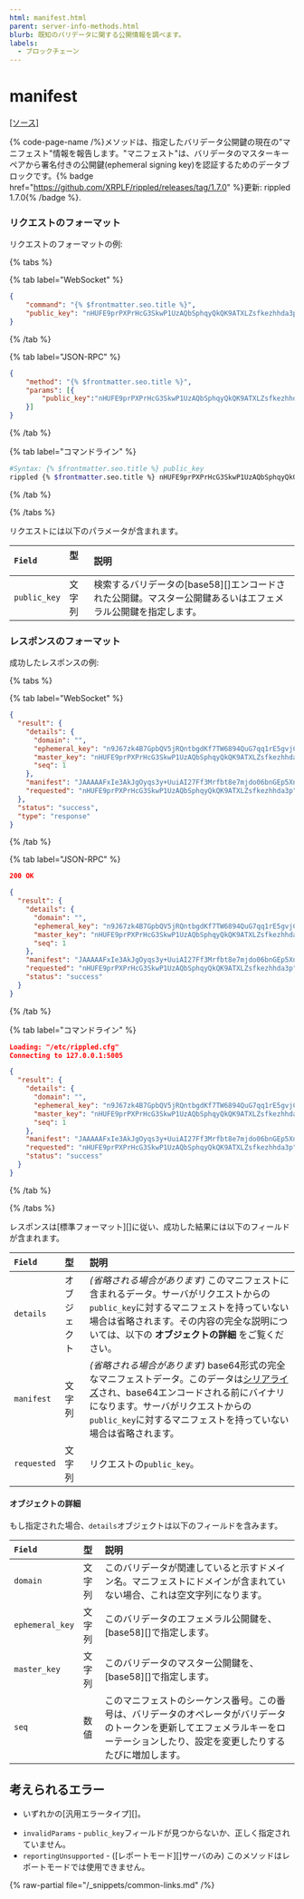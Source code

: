 ```yaml
---
html: manifest.html
parent: server-info-methods.html
blurb: 既知のバリデータに関する公開情報を調べます。
labels:
  - ブロックチェーン
---
```

# manifest
[[ソース]](https://github.com/XRPLF/rippled/blob/master/src/ripple/rpc/handlers/Manifest.cpp "ソース")

{% code-page-name /%}メソッドは、指定したバリデータ公開鍵の現在の"マニフェスト"情報を報告します。"マニフェスト"は、バリデータのマスターキーペアから署名付きの公開鍵(ephemeral signing key)を認証するためのデータブロックです。{% badge href="https://github.com/XRPLF/rippled/releases/tag/1.7.0" %}更新: rippled 1.7.0{% /badge %}.


### リクエストのフォーマット

リクエストのフォーマットの例:

{% tabs %}

{% tab label="WebSocket" %}
```json
{
    "command": "{% $frontmatter.seo.title %}",
    "public_key": "nHUFE9prPXPrHcG3SkwP1UzAQbSphqyQkQK9ATXLZsfkezhhda3p"
}
```
{% /tab %}

{% tab label="JSON-RPC" %}
```json
{
    "method": "{% $frontmatter.seo.title %}",
    "params": [{
        "public_key":"nHUFE9prPXPrHcG3SkwP1UzAQbSphqyQkQK9ATXLZsfkezhhda3p"
    }]
}
```
{% /tab %}

{% tab label="コマンドライン" %}
```sh
#Syntax: {% $frontmatter.seo.title %} public_key
rippled {% $frontmatter.seo.title %} nHUFE9prPXPrHcG3SkwP1UzAQbSphqyQkQK9ATXLZsfkezhhda3p
```
{% /tab %}

{% /tabs %}

リクエストには以下のパラメータが含まれます。

| `Field`      | 型   　| 説明                               |
|:-------------|:------|:-----------------------------------|
| `public_key` | 文字列 | 検索するバリデータの[base58][]エンコードされた公開鍵。マスター公開鍵あるいはエフェメラル公開鍵を指定します。 |


### レスポンスのフォーマット

成功したレスポンスの例:

{% tabs %}

{% tab label="WebSocket" %}
```json
{
  "result": {
    "details": {
      "domain": "",
      "ephemeral_key": "n9J67zk4B7GpbQV5jRQntbgdKf7TW6894QuG7qq1rE5gvjCu6snA",
      "master_key": "nHUFE9prPXPrHcG3SkwP1UzAQbSphqyQkQK9ATXLZsfkezhhda3p",
      "seq": 1
    },
    "manifest": "JAAAAAFxIe3AkJgOyqs3y+UuiAI27Ff3Mrfbt8e7mjdo06bnGEp5XnMhAhRmvCZmWZXlwShVE9qXs2AVCvhVuA/WGYkTX/vVGBGwdkYwRAIgGnYpIGufURojN2cTXakAM7Vwa0GR7o3osdVlZShroXQCIH9R/Lx1v9rdb4YY2n5nrxdnhSSof3U6V/wIHJmeao5ucBJA9D1iAMo7YFCpb245N3Czc0L1R2Xac0YwQ6XdGT+cZ7yw2n8JbdC3hH8Xu9OUqc867Ee6JmlXtyDHzBdY/hdJCQ==",
    "requested": "nHUFE9prPXPrHcG3SkwP1UzAQbSphqyQkQK9ATXLZsfkezhhda3p"
  },
  "status": "success",
  "type": "response"
}
```
{% /tab %}

{% tab label="JSON-RPC" %}
```json
200 OK

{
  "result": {
    "details": {
      "domain": "",
      "ephemeral_key": "n9J67zk4B7GpbQV5jRQntbgdKf7TW6894QuG7qq1rE5gvjCu6snA",
      "master_key": "nHUFE9prPXPrHcG3SkwP1UzAQbSphqyQkQK9ATXLZsfkezhhda3p",
      "seq": 1
    },
    "manifest": "JAAAAAFxIe3AkJgOyqs3y+UuiAI27Ff3Mrfbt8e7mjdo06bnGEp5XnMhAhRmvCZmWZXlwShVE9qXs2AVCvhVuA/WGYkTX/vVGBGwdkYwRAIgGnYpIGufURojN2cTXakAM7Vwa0GR7o3osdVlZShroXQCIH9R/Lx1v9rdb4YY2n5nrxdnhSSof3U6V/wIHJmeao5ucBJA9D1iAMo7YFCpb245N3Czc0L1R2Xac0YwQ6XdGT+cZ7yw2n8JbdC3hH8Xu9OUqc867Ee6JmlXtyDHzBdY/hdJCQ==",
    "requested": "nHUFE9prPXPrHcG3SkwP1UzAQbSphqyQkQK9ATXLZsfkezhhda3p",
    "status": "success"
  }
}
```
{% /tab %}

{% tab label="コマンドライン" %}
```json
Loading: "/etc/rippled.cfg"
Connecting to 127.0.0.1:5005

{
  "result": {
    "details": {
      "domain": "",
      "ephemeral_key": "n9J67zk4B7GpbQV5jRQntbgdKf7TW6894QuG7qq1rE5gvjCu6snA",
      "master_key": "nHUFE9prPXPrHcG3SkwP1UzAQbSphqyQkQK9ATXLZsfkezhhda3p",
      "seq": 1
    },
    "manifest": "JAAAAAFxIe3AkJgOyqs3y+UuiAI27Ff3Mrfbt8e7mjdo06bnGEp5XnMhAhRmvCZmWZXlwShVE9qXs2AVCvhVuA/WGYkTX/vVGBGwdkYwRAIgGnYpIGufURojN2cTXakAM7Vwa0GR7o3osdVlZShroXQCIH9R/Lx1v9rdb4YY2n5nrxdnhSSof3U6V/wIHJmeao5ucBJA9D1iAMo7YFCpb245N3Czc0L1R2Xac0YwQ6XdGT+cZ7yw2n8JbdC3hH8Xu9OUqc867Ee6JmlXtyDHzBdY/hdJCQ==",
    "requested": "nHUFE9prPXPrHcG3SkwP1UzAQbSphqyQkQK9ATXLZsfkezhhda3p",
    "status": "success"
  }
}
```
{% /tab %}

{% /tabs %}

<!-- Note, the CLI response above is mocked up to compensate for https://github.com/XRPLF/rippled/issues/3317 -->

レスポンスは[標準フォーマット][]に従い、成功した結果には以下のフィールドが含まれます。

| `Field`     | 型         | 説明                                                   |
|:------------|:-----------|:------------------------------------------------------|
| `details`   | オブジェクト | _(省略される場合があります)_ このマニフェストに含まれるデータ。サーバがリクエストからの`public_key`に対するマニフェストを持っていない場合は省略されます。その内容の完全な説明については、以下の **オブジェクトの詳細** をご覧ください。 |
| `manifest`  | 文字列      | _(省略される場合があります)_ base64形式の完全なマニフェストデータ。このデータは[シリアライズ](../../../protocol/binary-format.md)され、base64エンコードされる前にバイナリになります。サーバがリクエストからの`public_key`に対するマニフェストを持っていない場合は省略されます。 |
| `requested` | 文字列      | リクエストの`public_key`。                               |

#### オブジェクトの詳細

もし指定された場合、`details`オブジェクトは以下のフィールドを含みます。

| `Field`         | 型    | 説明                                       |
|:----------------|:------|:--------------------------------------------------|
| `domain`        | 文字列 | このバリデータが関連していると示すドメイン名。マニフェストにドメインが含まれていない場合、これは空文字列になります。 |
| `ephemeral_key` | 文字列 | このバリデータのエフェメラル公開鍵を、[base58][]で指定します。 |
| `master_key`    | 文字列 | このバリデータのマスター公開鍵を、[base58][]で指定します。 |
| `seq`           | 数値   | このマニフェストのシーケンス番号。この番号は、バリデータのオペレータがバリデータのトークンを更新してエフェメラルキーをローテーションしたり、設定を変更したりするたびに増加します。 |


## 考えられるエラー

* いずれかの[汎用エラータイプ][]。
- `invalidParams` - `public_key`フィールドが見つからないか、正しく指定されていません。
- `reportingUnsupported` - ([レポートモード][]サーバのみ) このメソッドはレポートモードでは使用できません。

{% raw-partial file="/_snippets/common-links.md" /%}
